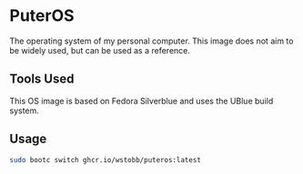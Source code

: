 # PuterOS
The operating system of my personal computer. This image does not aim to be widely used, but can be used as a reference.

## Tools Used
This OS image is based on Fedora Silverblue and uses the UBlue build system.

## Usage
```bash
sudo bootc switch ghcr.io/wstobb/puteros:latest
```
